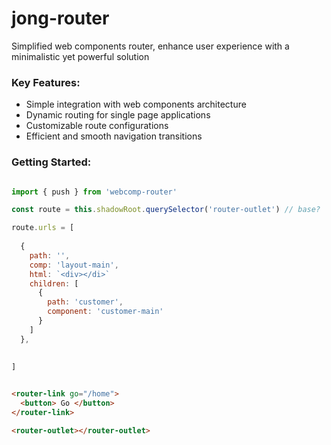 # jong-router
Simplified web components router, enhance user experience with a minimalistic yet powerful solution

### Key Features:

* Simple integration with web components architecture
* Dynamic routing for single page applications
* Customizable route configurations
* Efficient and smooth navigation transitions

### Getting Started:

```js

import { push } from 'webcomp-router'

const route = this.shadowRoot.querySelector('router-outlet') // base?

route.urls = [
 
  { 
    path: '', 
    comp: 'layout-main',
    html: `<div></di>`
    children: [
      { 
        path: 'customer', 
        component: 'customer-main'
      }
    ] 
  },
 
  
]

```

```html

<router-link go="/home">
  <button> Go </button>
</router-link>

<router-outlet></router-outlet>
```
